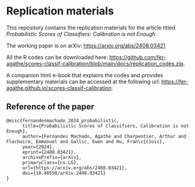 # Replication materials

This repository contains the replication materials for the article titled 
_Probabilistic Scores of Classifiers: Calibration is not Enough_.

The working paper is on arXiv: <https://arxiv.org/abs/2408.03421>

All the R codes can be downloaded here: <https://github.com/fer-agathe/scores-classif-calibration/blob/main/docs/replication_codes.zip>.

A companion html e-book that explains the codes and provides supplementary materials can be accessed at the following url: <https://fer-agathe.github.io/scores-classif-calibration>.

## Reference of the paper

```
@misc{fernandesmachado_2024_probabilistic,
      title={Probabilistic Scores of Classifiers, Calibration is not Enough}, 
      author={Fernandes Machado, Agathe and Charpentier, Arthur and Flachaire, Emmanuel and Gallic, Ewen and Hu, Fran\c{c}ois},
      year={2024},
      eprint={2408.03421},
      archivePrefix={arXiv},
      primaryClass={cs.LG},
      url={https://arxiv.org/abs/2408.03421}, 
      doi={10.48550/arXiv.2408.03421}
}
```
